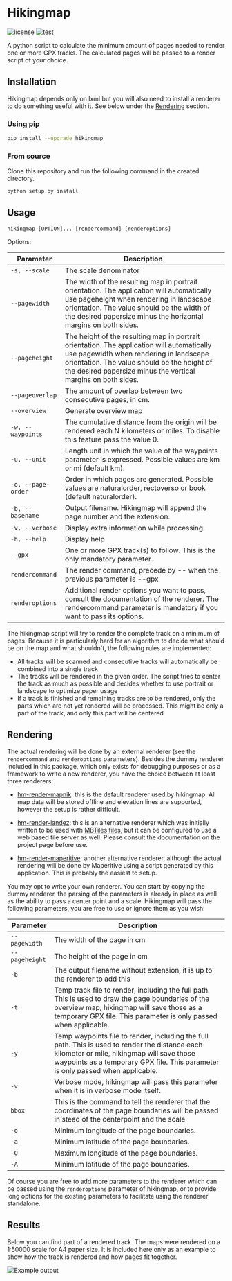 # Hikingmap

![license](https://img.shields.io/github/license/roelderickx/hikingmap) [![test](https://github.com/roelderickx/hikingmap/actions/workflows/test.yml/badge.svg)](https://github.com/roelderickx/hikingmap/actions/workflows/test.yml)

A python script to calculate the minimum amount of pages needed to render one or more GPX tracks. The calculated pages will be passed to a render script of your choice.

## Installation
Hikingmap depends only on lxml but you will also need to install a renderer to do something useful with it. See below under the [Rendering](#rendering) section.

### Using pip
```bash
pip install --upgrade hikingmap
```

### From source
Clone this repository and run the following command in the created directory.
```bash
python setup.py install
```

## Usage

`hikingmap [OPTION]... [rendercommand] [renderoptions]`

Options:

| Parameter | Description
| --------- | -----------
| `-s, --scale` | The scale denominator
| `--pagewidth` | The width of the resulting map in portrait orientation. The application will automatically use pageheight when rendering in landscape orientation. The value should be the width of the desired papersize minus the horizontal margins on both sides.
| `--pageheight` | The height of the resulting map in portrait orientation. The application will automatically use pagewidth when rendering in landscape orientation. The value should be the height of the desired papersize minus the vertical margins on both sides.
| `--pageoverlap` | The amount of overlap between two consecutive pages, in cm.
| `--overview` | Generate overview map
| `-w, --waypoints` | The cumulative distance from the origin will be rendered each N kilometers or miles. To disable this feature pass the value 0.
| `-u, --unit` | Length unit in which the value of the waypoints parameter is expressed. Possible values are km or mi (default km).
| `-o, --page-order` | Order in which pages are generated. Possible values are naturalorder, rectoverso or book (default naturalorder).
| `-b, --basename` | Output filename. Hikingmap will append the page number and the extension.
| `-v, --verbose` | Display extra information while processing.
| `-h, --help` | Display help
| `--gpx` | One or more GPX track(s) to follow. This is the only mandatory parameter.
| `rendercommand` | The render command, precede by -- when the previous parameter is --gpx
| `renderoptions` | Additional render options you want to pass, consult the documentation of the renderer. The rendercommand parameter is mandatory if you want to pass its options.

The hikingmap script will try to render the complete track on a minimum of pages. Because it is particularly hard for an algorithm to decide what should be on the map and what shouldn't, the following rules are implemented:
* All tracks will be scanned and consecutive tracks will automatically be combined into a single track
* The tracks will be rendered in the given order. The script tries to center the track as much as possible and decides whether to use portrait or landscape to optimize paper usage
* If a track is finished and remaining tracks are to be rendered, only the parts which are not yet rendered will be processed. This might be only a part of the track, and only this part will be centered

## Rendering

The actual rendering will be done by an external renderer (see the `rendercommand` and `renderoptions` parameters). Besides the dummy renderer included in this package, which only exists for debugging purposes or as a framework to write a new renderer, you have the choice between at least three renderers:

* [hm-render-mapnik](https://github.com/roelderickx/hm-render-mapnik): this is the default renderer used by hikingmap. All map data will be stored offline and elevation lines are supported, however the setup is rather difficult.

* [hm-render-landez](https://github.com/roelderickx/hm-render-landez): this is an alternative renderer which was initially written to be used with [MBTiles files](https://wiki.openstreetmap.org/wiki/MBTiles), but it can be configured to use a web based tile server as well. Please consult the documentation on the project page before use.

* [hm-render-maperitive](https://github.com/roelderickx/hm-render-maperitive): another alternative renderer, although the actual rendering will be done by Maperitive using a script generated by this application. This is probably the easiest to setup.

You may opt to write your own renderer. You can start by copying the dummy renderer, the parsing of the parameters is already in place as well as the ability to pass a center point and a scale. Hikingmap will pass the following parameters, you are free to use or ignore them as you wish:

| Parameter | Description
| --------- | -----------
| `--pagewidth` | The width of the page in cm
| `--pageheight` | The height of the page in cm
| `-b` | The output filename without extension, it is up to the renderer to add this
| `-t` | Temp track file to render, including the full path. This is used to draw the page boundaries of the overview map, hikingmap will save those as a temporary GPX file. This parameter is only passed when applicable.
| `-y` | Temp waypoints file to render, including the full path. This is used to render the distance each kilometer or mile, hikingmap will save those waypoints as a temporary GPX file. This parameter is only passed when applicable.
| `-v` | Verbose mode, hikingmap will pass this parameter when it is in verbose mode itself.
| `bbox` | This is the command to tell the renderer that the coordinates of the page boundaries will be passed in stead of the centerpoint and the scale
| `-o` | Minimum longitude of the page boundaries.
| `-a` | Minimum latitude of the page boundaries.
| `-O` | Maximum longitude of the page boundaries.
| `-A` | Minimum latitude of the page boundaries.

Of course you are free to add more parameters to the renderer which can be passed using the `renderoptions` parameter of hikingmap, or to provide long options for the existing parameters to facilitate using the renderer standalone.

## Results

Below you can find part of a rendered track. The maps were rendered on a 1:50000 scale for A4 paper size. It is included here only as an example to show how the track is rendered and how pages fit together.

![Example output](https://github.com/roelderickx/hikingmap/blob/master/example-output-thumb.png)

